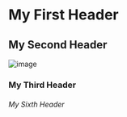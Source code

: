 # My First Header

## My Second Header

![image](https://github.com/user-attachments/assets/12d07ca3-5469-4894-9939-cacccc19988c)




### My Third Header

###### My Sixth Header
